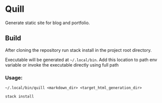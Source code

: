 # Quill

Generate static site for blog and portfolio. 

## Build

After cloning the repository run stack install in the project root directory.

Executable will be generated at `~/.local/bin`. Add this location to path env variable or invoke the executable directly using full path 

### Usage:

`~/.local/bin/quill <markdown_dir> <target_html_generation_dir>`

```bash
stack install
```
